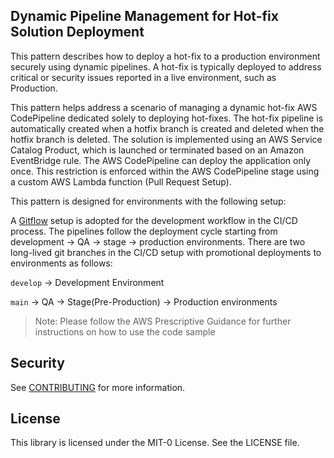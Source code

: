 ## Dynamic Pipeline Management for Hot-fix Solution Deployment

This pattern describes how to deploy a hot-fix to a production environment securely using dynamic pipelines. A hot-fix is typically deployed to address critical or security issues reported in a live environment, such as Production.

This pattern helps address a scenario of managing a dynamic hot-fix AWS CodePipeline dedicated solely to deploying hot-fixes. The  hot-fix pipeline is automatically created when a hotfix branch is created and deleted when the hotfix branch is deleted. The solution is implemented using an AWS Service Catalog Product, which is launched or terminated based on an Amazon EventBridge rule. The AWS CodePipeline can deploy the application only once. This restriction is enforced within the AWS CodePipeline stage using a custom AWS Lambda function (Pull Request Setup).

This pattern is designed for environments with the following setup:

A [Gitflow](https://www.atlassian.com/git/tutorials/comparing-workflows/gitflow-workflow) setup is adopted for the development workflow in the CI/CD process. The pipelines follow the deployment cycle starting from development → QA → stage → production environments. There are two long-lived git branches in the CI/CD setup with promotional deployments to environments as follows:


`develop` → Development Environment

`main` → QA → Stage(Pre-Production) → Production environments 

</n>

> Note: Please follow the AWS Prescriptive Guidance for further instructions on how to use the code sample

</n>

## Security

See [CONTRIBUTING](CONTRIBUTING.md#security-issue-notifications) for more information.

## License

This library is licensed under the MIT-0 License. See the LICENSE file.

